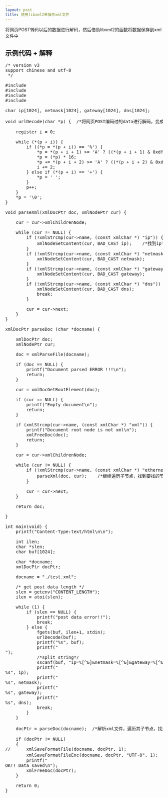 ```yaml
---
layout: post
title: 使用libxml2来操作xml文件
---
```


将网页POST转码以后的数据进行解码，然后借助libxml2的函数将数据保存到xml文件中

## 示例代码 + 解释   

<pre>
/* version v3
support chinese and utf-8
 */

#include <stdlib.h>
#include <stdio.h>
#include <string.h>
#include <libxml/parser.h>

char ip[1024], netmask[1024], gateway[1024], dns[1024];

void urlDecode(char *p) {  /*将网页POST编码过的data进行解码，变成正常的字符*/

	register i = 0;

	while (*(p + i)) {
		if ((*p = *(p + i)) == '%') {
			*p = *(p + i + 1) >= 'A' ? ((*(p + i + 1) & 0xdf) - 'A') + 10 : (*(p + i + 1) - '0');
			*p = (*p) * 16;
			*p += *(p + i + 2) >= 'A' ? ((*(p + i + 2) & 0xdf) - 'A') + 10 : (*(p + i + 2) - '0');
			i += 2;
		} else if (*(p + i) == '+') {
			*p = ' ';
		}
		p++;
	}
	*p = '\0';
}

void parseXml(xmlDocPtr doc, xmlNodePtr cur) {

	cur = cur->xmlChildrenNode;

	while (cur != NULL) {
		if (!xmlStrcmp(cur->name, (const xmlChar *) "ip")) {
			xmlNodeSetContent(cur, BAD_CAST ip);    /*找到ip节点，并将数组ip[1024]的数据写入节点中*/
		}
		if (!xmlStrcmp(cur->name, (const xmlChar *) "netmask")) {
			xmlNodeSetContent(cur, BAD_CAST netmask);
		}
		if (!xmlStrcmp(cur->name, (const xmlChar *) "gateway")) {
			xmlNodeSetContent(cur, BAD_CAST gateway);
		}
		if (!xmlStrcmp(cur->name, (const xmlChar *) "dns")) {
			xmlNodeSetContent(cur, BAD_CAST dns);
			break;
		}

		cur = cur->next;
	}
}

xmlDocPtr parseDoc (char *docname) {

	xmlDocPtr doc;
	xmlNodePtr cur;

	doc = xmlParseFile(docname);

	if (doc == NULL) {
		printf("Document parsed ERROR !!!\n");
		return;
	}

	cur = xmlDocGetRootElement(doc);

	if (cur == NULL) {
		printf("Empty document\n");
		return;
	}

	if (xmlStrcmp(cur->name, (const xmlChar *) "xml")) {
		printf("Document root node is not xml\n");
		xmlFreeDoc(doc);
		return;
	}

	cur = cur->xmlChildrenNode;

	while (cur != NULL) {
		if (!xmlStrcmp(cur->name, (const xmlChar *) "ethernet")) {
			parseXml(doc, cur);    /*继续遍历子节点，找到要找的节点*/
		}

		cur = cur->next;
	}

	return doc;

}

int main(void) {
	printf("Content-Type:text/html\n\n");

	int ilen;
	char *slen;
	char buf[1024];

	char *docname;
	xmlDocPtr docPtr;

	docname = "./test.xml";

	/* get post data length */
	slen = getenv("CONTENT_LENGTH");
	ilen = atoi(slen);

	while (1) {
		if (slen == NULL) {
			printf("post data error!!");
			break;
		} else {
			fgets(buf, ilen+1, stdin);
			urlDecode(buf);
			printf("%s", buf);
			printf("<br/>");
			/*split string*/
			sscanf(buf, "ip=%[^&]&netmask=%[^&]&gateway=%[^&]&dns=%s", ip, netmask, gateway, dns);
			printf("<br/>%s", ip);
			printf("<br/>%s", netmask);
			printf("<br/>%s", gateway);
			printf("<br/>%s", dns);
			break;
		}
	}

	docPtr = parseDoc(docname);  /*解析xml文件，遍历其子节点，找到要找的节点，然后在进行更深一步的遍历查找*/

	if (docPtr != NULL)
	{
//		xmlSaveFormatFile(docname, docPtr, 1);
		xmlSaveFormatFileEnc(docname, docPtr, "UTF-8", 1);  /*以utf-8的形式将docPtr文档指针的内容保存到文件docname中去，数字1表示格式对齐*/
		printf("<br/>OK!! Data saved\n");
		xmlFreeDoc(docPtr);
	}

	return 0;
}

</pre>



